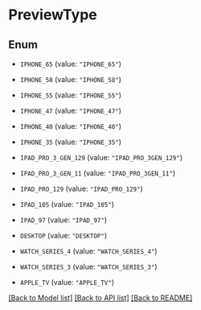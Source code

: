 # PreviewType

## Enum


* `IPHONE_65` (value: `"IPHONE_65"`)

* `IPHONE_58` (value: `"IPHONE_58"`)

* `IPHONE_55` (value: `"IPHONE_55"`)

* `IPHONE_47` (value: `"IPHONE_47"`)

* `IPHONE_40` (value: `"IPHONE_40"`)

* `IPHONE_35` (value: `"IPHONE_35"`)

* `IPAD_PRO_3_GEN_129` (value: `"IPAD_PRO_3GEN_129"`)

* `IPAD_PRO_3_GEN_11` (value: `"IPAD_PRO_3GEN_11"`)

* `IPAD_PRO_129` (value: `"IPAD_PRO_129"`)

* `IPAD_105` (value: `"IPAD_105"`)

* `IPAD_97` (value: `"IPAD_97"`)

* `DESKTOP` (value: `"DESKTOP"`)

* `WATCH_SERIES_4` (value: `"WATCH_SERIES_4"`)

* `WATCH_SERIES_3` (value: `"WATCH_SERIES_3"`)

* `APPLE_TV` (value: `"APPLE_TV"`)


[[Back to Model list]](../README.md#documentation-for-models) [[Back to API list]](../README.md#documentation-for-api-endpoints) [[Back to README]](../README.md)


